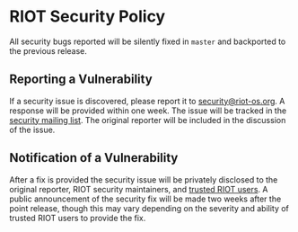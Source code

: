 # RIOT Security Policy

All security bugs reported will be silently fixed in `master` and backported to the
previous release.

## Reporting a Vulnerability

If a security issue is discovered, please report it to security@riot-os.org.
A response will be provided within one week.
The issue will be tracked in the [security mailing list](security@riot-os.org).
The original reporter will be included in the discussion of the issue.

## Notification of a Vulnerability

After a fix is provided the security issue will be privately disclosed to the original
reporter, RIOT security maintainers, and [trusted RIOT users]().
A public announcement of the security fix will be made two weeks after the point release,
though this may vary depending on the severity and ability of trusted RIOT users to
provide the fix.
